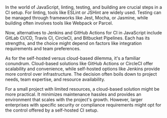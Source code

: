 In the world of JavaScript, linting, testing, and building are crucial steps in a CI setup. For linting, tools like ESLint or JSHint are widely used. Testing can be managed through frameworks like Jest, Mocha, or Jasmine, while building often involves tools like Webpack or Parcel.

Now, alternatives to Jenkins and GitHub Actions for CI in JavaScript include GitLab CI/CD, Travis CI, CircleCI, and Bitbucket Pipelines. Each has its strengths, and the choice might depend on factors like integration requirements and team preferences.

As for the self-hosted versus cloud-based dilemma, it's a familiar conundrum. Cloud-based solutions like GitHub Actions or CircleCI offer scalability and convenience, while self-hosted options like Jenkins provide more control over infrastructure. The decision often boils down to project needs, team expertise, and resource availability.

For a small project with limited resources, a cloud-based solution might be more practical. It minimizes maintenance hassles and provides an environment that scales with the project's growth. However, larger enterprises with specific security or compliance requirements might opt for the control offered by a self-hosted CI setup.
